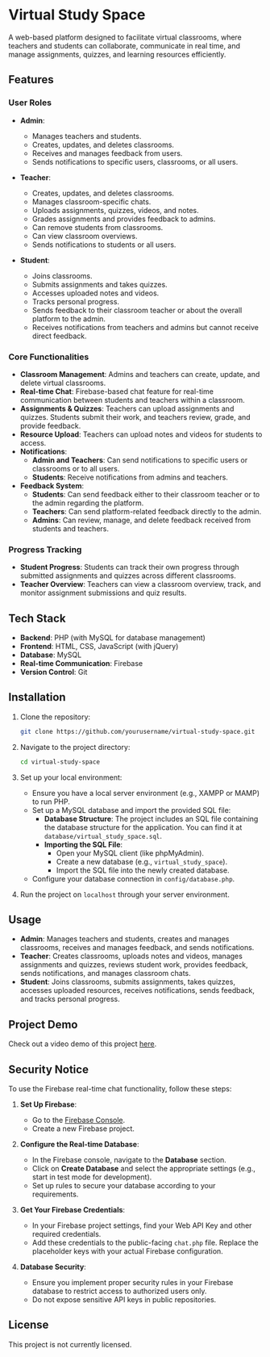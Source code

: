 # Virtual Study Space

A web-based platform designed to facilitate virtual classrooms, where teachers and students can collaborate, communicate in real time, and manage assignments, quizzes, and learning resources efficiently.

## Features

### User Roles
- **Admin**: 
  - Manages teachers and students.
  - Creates, updates, and deletes classrooms.
  - Receives and manages feedback from users.
  - Sends notifications to specific users, classrooms, or all users.
  
- **Teacher**: 
  - Creates, updates, and deletes classrooms.
  - Manages classroom-specific chats.
  - Uploads assignments, quizzes, videos, and notes.
  - Grades assignments and provides feedback to admins.
  - Can remove students from classrooms.
  - Can view classroom overviews.
  - Sends notifications to students or all users.

- **Student**: 
  - Joins classrooms.
  - Submits assignments and takes quizzes.
  - Accesses uploaded notes and videos.
  - Tracks personal progress.
  - Sends feedback to their classroom teacher or about the overall platform to the admin.
  - Receives notifications from teachers and admins but cannot receive direct feedback.

### Core Functionalities
- **Classroom Management**: Admins and teachers can create, update, and delete virtual classrooms.
- **Real-time Chat**: Firebase-based chat feature for real-time communication between students and teachers within a classroom.
- **Assignments & Quizzes**: Teachers can upload assignments and quizzes. Students submit their work, and teachers review, grade, and provide feedback.
- **Resource Upload**: Teachers can upload notes and videos for students to access.
- **Notifications**: 
  - **Admin and Teachers**: Can send notifications to specific users or classrooms or to all users.
  - **Students**: Receive notifications from admins and teachers.
- **Feedback System**: 
  - **Students**: Can send feedback either to their classroom teacher or to the admin regarding the platform.
  - **Teachers**: Can send platform-related feedback directly to the admin.
  - **Admins**: Can review, manage, and delete feedback received from students and teachers.

### Progress Tracking
- **Student Progress**: Students can track their own progress through submitted assignments and quizzes across different classrooms.
- **Teacher Overview**: Teachers can view a classroom overview, track, and monitor assignment submissions and quiz results.

## Tech Stack

- **Backend**: PHP (with MySQL for database management)
- **Frontend**: HTML, CSS, JavaScript (with jQuery)
- **Database**: MySQL
- **Real-time Communication**: Firebase
- **Version Control**: Git

## Installation

1. Clone the repository:
    ```bash
    git clone https://github.com/yourusername/virtual-study-space.git
    ```
2. Navigate to the project directory:
    ```bash
    cd virtual-study-space
    ```
3. Set up your local environment:
   - Ensure you have a local server environment (e.g., XAMPP or MAMP) to run PHP.
   - Set up a MySQL database and import the provided SQL file:
     - **Database Structure**: The project includes an SQL file containing the database structure for the application. You can find it at `database/virtual_study_space.sql`.
     - **Importing the SQL File**:
       - Open your MySQL client (like phpMyAdmin).
       - Create a new database (e.g., `virtual_study_space`).
       - Import the SQL file into the newly created database.
   - Configure your database connection in `config/database.php`.

4. Run the project on `localhost` through your server environment.

## Usage

- **Admin**: Manages teachers and students, creates and manages classrooms, receives and manages feedback, and sends notifications.
- **Teacher**: Creates classrooms, uploads notes and videos, manages assignments and quizzes, reviews student work, provides feedback, sends notifications, and manages classroom chats.
- **Student**: Joins classrooms, submits assignments, takes quizzes, accesses uploaded resources, receives notifications, sends feedback, and tracks personal progress.

## Project Demo
Check out a video demo of this project [here](https://drive.google.com/file/d/1ffxTOnGTmnTj6G5n1wsQEWEwXQjIEyhL/view?usp=sharing).

## Security Notice

To use the Firebase real-time chat functionality, follow these steps:

1. **Set Up Firebase**:
   - Go to the [Firebase Console](https://console.firebase.google.com/).
   - Create a new Firebase project.

2. **Configure the Real-time Database**:
   - In the Firebase console, navigate to the **Database** section.
   - Click on **Create Database** and select the appropriate settings (e.g., start in test mode for development).
   - Set up rules to secure your database according to your requirements.

3. **Get Your Firebase Credentials**:
   - In your Firebase project settings, find your Web API Key and other required credentials.
   - Add these credentials to the public-facing `chat.php` file. Replace the placeholder keys with your actual Firebase configuration.

4. **Database Security**:
   - Ensure you implement proper security rules in your Firebase database to restrict access to authorized users only.
   - Do not expose sensitive API keys in public repositories.

## License
This project is not currently licensed.
